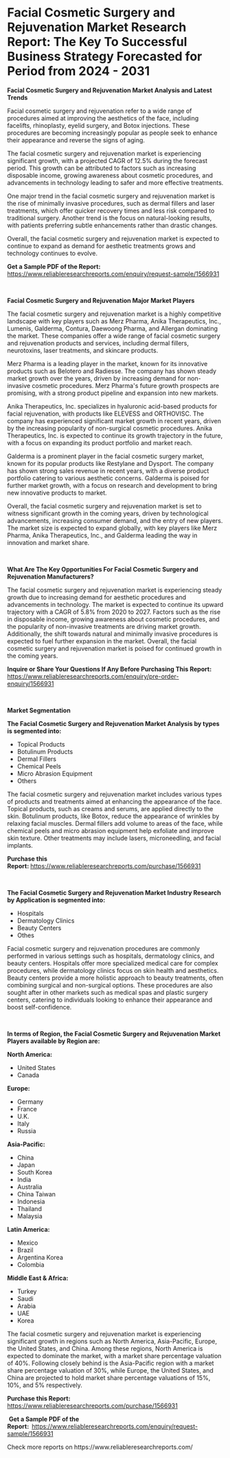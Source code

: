 <p><h1>Facial Cosmetic Surgery and Rejuvenation Market Research Report: The Key To Successful Business Strategy Forecasted for Period from 2024 - 2031</h1></p><p><strong>Facial Cosmetic Surgery and Rejuvenation Market Analysis and Latest Trends</strong></p>
<p><p>Facial cosmetic surgery and rejuvenation refer to a wide range of procedures aimed at improving the aesthetics of the face, including facelifts, rhinoplasty, eyelid surgery, and Botox injections. These procedures are becoming increasingly popular as people seek to enhance their appearance and reverse the signs of aging. </p><p>The facial cosmetic surgery and rejuvenation market is experiencing significant growth, with a projected CAGR of 12.5% during the forecast period. This growth can be attributed to factors such as increasing disposable income, growing awareness about cosmetic procedures, and advancements in technology leading to safer and more effective treatments. </p><p>One major trend in the facial cosmetic surgery and rejuvenation market is the rise of minimally invasive procedures, such as dermal fillers and laser treatments, which offer quicker recovery times and less risk compared to traditional surgery. Another trend is the focus on natural-looking results, with patients preferring subtle enhancements rather than drastic changes.</p><p>Overall, the facial cosmetic surgery and rejuvenation market is expected to continue to expand as demand for aesthetic treatments grows and technology continues to evolve.</p></p>
<p><strong>Get a Sample PDF of the Report:&nbsp;</strong> <a href="https://www.reliableresearchreports.com/enquiry/request-sample/1566931">https://www.reliableresearchreports.com/enquiry/request-sample/1566931</a></p>
<p>&nbsp;</p>
<p><strong>Facial Cosmetic Surgery and Rejuvenation Major Market Players</strong></p>
<p><p>The facial cosmetic surgery and rejuvenation market is a highly competitive landscape with key players such as Merz Pharma, Anika Therapeutics, Inc., Lumenis, Galderma, Contura, Daewoong Pharma, and Allergan dominating the market. These companies offer a wide range of facial cosmetic surgery and rejuvenation products and services, including dermal fillers, neurotoxins, laser treatments, and skincare products.</p><p>Merz Pharma is a leading player in the market, known for its innovative products such as Belotero and Radiesse. The company has shown steady market growth over the years, driven by increasing demand for non-invasive cosmetic procedures. Merz Pharma's future growth prospects are promising, with a strong product pipeline and expansion into new markets.</p><p>Anika Therapeutics, Inc. specializes in hyaluronic acid-based products for facial rejuvenation, with products like ELEVESS and ORTHOVISC. The company has experienced significant market growth in recent years, driven by the increasing popularity of non-surgical cosmetic procedures. Anika Therapeutics, Inc. is expected to continue its growth trajectory in the future, with a focus on expanding its product portfolio and market reach.</p><p>Galderma is a prominent player in the facial cosmetic surgery market, known for its popular products like Restylane and Dysport. The company has shown strong sales revenue in recent years, with a diverse product portfolio catering to various aesthetic concerns. Galderma is poised for further market growth, with a focus on research and development to bring new innovative products to market.</p><p>Overall, the facial cosmetic surgery and rejuvenation market is set to witness significant growth in the coming years, driven by technological advancements, increasing consumer demand, and the entry of new players. The market size is expected to expand globally, with key players like Merz Pharma, Anika Therapeutics, Inc., and Galderma leading the way in innovation and market share.</p></p>
<p>&nbsp;</p>
<p><strong>What Are The Key Opportunities For Facial Cosmetic Surgery and Rejuvenation Manufacturers?</strong></p>
<p><p>The facial cosmetic surgery and rejuvenation market is experiencing steady growth due to increasing demand for aesthetic procedures and advancements in technology. The market is expected to continue its upward trajectory with a CAGR of 5.8% from 2020 to 2027. Factors such as the rise in disposable income, growing awareness about cosmetic procedures, and the popularity of non-invasive treatments are driving market growth. Additionally, the shift towards natural and minimally invasive procedures is expected to fuel further expansion in the market. Overall, the facial cosmetic surgery and rejuvenation market is poised for continued growth in the coming years.</p></p>
<p><strong>Inquire or Share Your Questions If Any Before Purchasing This Report:</strong> <a href="https://www.reliableresearchreports.com/enquiry/pre-order-enquiry/1566931">https://www.reliableresearchreports.com/enquiry/pre-order-enquiry/1566931</a></p>
<p>&nbsp;</p>
<p><strong>Market Segmentation</strong></p>
<p><strong>The Facial Cosmetic Surgery and Rejuvenation Market Analysis by types is segmented into:</strong></p>
<p><ul><li>Topical Products</li><li>Botulinum Products</li><li>Dermal Fillers</li><li>Chemical Peels</li><li>Micro Abrasion Equipment</li><li>Others</li></ul></p>
<p><p>The facial cosmetic surgery and rejuvenation market includes various types of products and treatments aimed at enhancing the appearance of the face. Topical products, such as creams and serums, are applied directly to the skin. Botulinum products, like Botox, reduce the appearance of wrinkles by relaxing facial muscles. Dermal fillers add volume to areas of the face, while chemical peels and micro abrasion equipment help exfoliate and improve skin texture. Other treatments may include lasers, microneedling, and facial implants.</p></p>
<p><strong>Purchase this Report:&nbsp;</strong><a href="https://www.reliableresearchreports.com/purchase/1566931">https://www.reliableresearchreports.com/purchase/1566931</a></p>
<p>&nbsp;</p>
<p><strong>The Facial Cosmetic Surgery and Rejuvenation Market Industry Research by Application is segmented into:</strong></p>
<p><ul><li>Hospitals</li><li>Dermatology Clinics</li><li>Beauty Centers</li><li>Othes</li></ul></p>
<p><p>Facial cosmetic surgery and rejuvenation procedures are commonly performed in various settings such as hospitals, dermatology clinics, and beauty centers. Hospitals offer more specialized medical care for complex procedures, while dermatology clinics focus on skin health and aesthetics. Beauty centers provide a more holistic approach to beauty treatments, often combining surgical and non-surgical options. These procedures are also sought after in other markets such as medical spas and plastic surgery centers, catering to individuals looking to enhance their appearance and boost self-confidence.</p></p>
<p>&nbsp;</p>
<p><strong>In terms of Region, the Facial Cosmetic Surgery and Rejuvenation Market Players available by Region are:</strong></p>
<p>
    <p> <strong> North America: </strong>
        <ul>
            <li>United States</li>
            <li>Canada</li>
        </ul>
        </p> 
    <p> <strong> Europe: </strong>
        <ul>
            <li>Germany</li>
            <li>France</li>
            <li>U.K.</li>
            <li>Italy</li>
            <li>Russia</li>
        </ul>
        </p> 
    <p> <strong> Asia-Pacific: </strong>
        <ul>
            <li>China</li>
            <li>Japan</li>
            <li>South Korea</li>
            <li>India</li>
            <li>Australia</li>
            <li>China Taiwan</li>
            <li>Indonesia</li>
            <li>Thailand</li>
            <li>Malaysia</li>
        </ul>
        </p> 
    <p> <strong> Latin America: </strong>
        <ul>
            <li>Mexico</li>
            <li>Brazil</li>
            <li>Argentina Korea</li>
            <li>Colombia</li>
        </ul>
        </p> 
    <p> <strong> Middle East & Africa: </strong>
        <ul>
            <li>Turkey</li>
            <li>Saudi</li>
            <li>Arabia</li>
            <li>UAE</li>
            <li>Korea</li>
        </ul>
    </p>
    </p>
<p><p>The facial cosmetic surgery and rejuvenation market is experiencing significant growth in regions such as North America, Asia-Pacific, Europe, the United States, and China. Among these regions, North America is expected to dominate the market, with a market share percentage valuation of 40%. Following closely behind is the Asia-Pacific region with a market share percentage valuation of 30%, while Europe, the United States, and China are projected to hold market share percentage valuations of 15%, 10%, and 5% respectively.</p></p>
<p><strong>Purchase this Report: </strong><a href="https://www.reliableresearchreports.com/purchase/1566931">https://www.reliableresearchreports.com/purchase/1566931</a></p>
<p>&nbsp;<strong>Get a Sample PDF of the Report:&nbsp;&nbsp;</strong><a href="https://www.reliableresearchreports.com/enquiry/request-sample/1566931">https://www.reliableresearchreports.com/enquiry/request-sample/1566931</a></p>
<p><strong></strong></p>
<p>Check more reports on https://www.reliableresearchreports.com/</p>